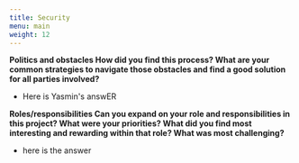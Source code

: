 ```yaml
---
title: Security
menu: main
weight: 12
---
```


**Politics and obstacles	How did you find this process? What are your common strategies to navigate those obstacles and find a good solution for all parties involved?**

- Here is Yasmin's answER

**Roles/responsibilities	Can you expand on your role and responsibilities in this project? What were your priorities? What did you find most interesting and rewarding within that role? What was most challenging?**

- here is the answer
